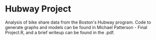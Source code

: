 # Hubway Project
Analysis of bike share data from the Boston's Hubway program. Code to generate graphs and models can be found in Michael Patterson - Final Project.R, and a brief writeup can be found in the .pdf.
